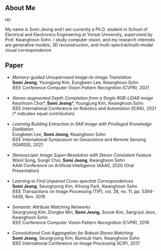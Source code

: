 ## About Me

Hi! 

My name is Somi Jeong and I am currently a Ph.D. student in School of Electrical and Electronics Engineering at Yonsei University, supervised by Prof. Kwanghoon Sohn.
I study computer vision, and my research interests are generative models, 3D reconstruction, and multi-spectral/multi-modal visual correspondence.


## Paper

*   *Memory-guided Unsupervised Image-to-image Translation* <br> **Somi Jeong**, Youngjung Kim, Eungbeen Lee, Kwanghoon Sohn<br>IEEE Conference Computer Vision Pattern Recognition (CVPR), 2021 <br><br>
*   *Stereo-augmented Depth Completion from a Single RGB-LiDAR image*<br>Keunhoon Choi*, **Somi Jeong***, Youngjung Kim, Kwanghoon Sohn<br>IEEE International Conference on Robotics and Automation (ICRA), 2021 (* indicates equal contribution)
<br><br>
*   *Learning Building Extraction in SAR Image with Privileged Knowledge Distillation*<br>Eungbeen Lee, **Somi Jeong**, Kwanghoon Sohn<br>IEEE International Symposium on Geoscience and Remote Sensing (IGARSS), 2021<br><br>
*   *Stereoscopic Image Super-Resolution with Stereo Consistent Feature*<br>Wonil Song, Sungil Choi, **Somi Jeong**, Kwanghoon Sohn<br>AAAI Conference on Artificial Intelligence (AAAI), 2020 (Oral Presentation)<br><br>
*   *Learning to Find Unpaired Cross-spectral Correspondences*<br>**Somi Jeong**, Seungryong Kim, Kihong Park, Kwanghoon Sohn<br>IEEE Transactions on Image Processing (TIP), vol. 28, no. 11, pp. 5394- 5406, Nov. 2019<br><br>
*   *Semantic Attribute Matching Networks*<br>Seungryong Kim, Dongbo Min, **Somi Jeong**, Sunok Kim, Sangryul Jeon, Kwanghoon Sohn<br>IEEE Conference Computer Vision Pattern Recognition (CVPR), 2019<br><br>
*   *Convolutional Cost Aggregation for Robust Stereo Matching*<br>**Somi Jeong**, Seungryong Kim, Bumsub Ham, Kwanghoon Sohn<br>IEEE International Conference on Image Processing (ICIP), 2017


